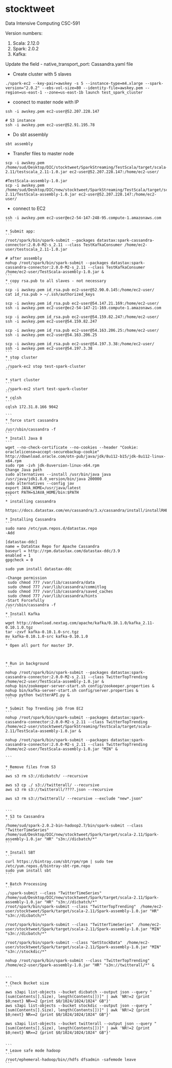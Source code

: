 # stocktweet
Data Intensive Computing CSC-591

Version numbers:

1. Scala: 2.12.0 </br>
2. Spark: 2.0.2  </br>
3. Kafka:        </br>

Update the field - native_transport_port: <port-number> Cassandra.yaml file

* Create cluster with 5 slaves
```
./spark-ec2 --key-pair=awskey -s 5 --instance-type=m4.xlarge --spark-version="2.0.2" --ebs-vol-size=80 --identity-file=awskey.pem --region=us-east-1 --zone=us-east-1b launch test_spark_cluster
```
* coonect to master node with IP
```
ssh -i awskey.pem ec2-user@52.207.228.147

# S3 instance
ssh -i awskey.pem ec2-user@52.91.195.78
```
* Do sbt assembly
```
sbt assembly
```
* Transfer files to master node
```
scp -i awskey.pem /home/sud/Desktop/DIC/stocktweet/SparkStreaming/TestScala/target/scala-2.11/testscala_2.11-1.0.jar ec2-user@52.207.228.147:/home/ec2-user/

#TestScala-assembly-1.0.jar
scp -i awskey.pem /home/sud/Desktop/DIC/new/stocktweet/SparkStreaming/TestScala/target/scala-2.11/TestScala-assembly-1.0.jar ec2-user@52.207.228.147:/home/ec2-user/

```
* connect to EC2
````
ssh -i awskey.pem ec2-user@ec2-54-147-248-95.compute-1.amazonaws.com
```

* Submit app:
```
/root/spark/bin/spark-submit --packages datastax:spark-cassandra-connector:2.0.0-M2-s_2.11 --class TestKafkaConsumer /home/ec2-user/testscala_2.11-1.0.jar

# after assembly
nohup /root/spark/bin/spark-submit --packages datastax:spark-cassandra-connector:2.0.0-M2-s_2.11 --class TestKafkaConsumer /home/ec2-user/TestScala-assembly-1.0.jar &
```
* copy rsa.pub to all slaves - not necessary
```
scp -i awskey.pem id_rsa.pub ec2-user@52.90.0.145:/home/ec2-user/
cat id_rsa.pub > ~/.ssh/authorized_keys

scp -i awskey.pem id_rsa.pub ec2-user@54.147.21.169:/home/ec2-user/
ssh -i awskey.pem ec2-user@ec2-54-147-21-169.compute-1.amazonaws.com

scp -i awskey.pem id_rsa.pub ec2-user@54.159.82.247:/home/ec2-user/
ssh -i awskey.pem ec2-user@54.159.82.247

scp -i awskey.pem id_rsa.pub ec2-user@54.163.206.25:/home/ec2-user/
ssh -i awskey.pem ec2-user@54.163.206.25

scp -i awskey.pem id_rsa.pub ec2-user@54.197.3.38:/home/ec2-user/
ssh -i awskey.pem ec2-user@54.197.3.38
```
* stop cluster
```
./spark-ec2 stop test-spark-cluster
```

* start cluster
```
./spark-ec2 start test-spark-cluster
```
* cqlsh
```
cqlsh 172.31.8.166 9042

```
* force start cassandra
```
/usr/sbin/cassandra -f 
```
* Install Java 8
```
wget --no-check-certificate --no-cookies --header "Cookie: oraclelicense=accept-securebackup-cookie" http://download.oracle.com/otn-pub/java/jdk/8u112-b15/jdk-8u112-linux-x64.rpm
sudo rpm -ivh jdk-8uversion-linux-x64.rpm
Change Java path
sudo alternatives --install /usr/bin/java java /usr/java/jdk1.8.0_version/bin/java 200000
sudo alternatives --config jav
export JAVA_HOME=/usr/java/latest
export PATH=$JAVA_HOME/bin:$PATH
```
* installing cassandra

https://docs.datastax.com/en/cassandra/3.x/cassandra/install/installRHEL.html

* Installing Cassandra
```
sudo nano /etc/yum.repos.d/datastax.repo
-Add

[datastax-ddc] 
name = DataStax Repo for Apache Cassandra
baseurl = http://rpm.datastax.com/datastax-ddc/3.9
enabled = 1
gpgcheck = 0

sudo yum install datastax-ddc

-Change permission
 sudo chmod 777 /var/lib/cassandra/data
 sudo chmod 777 /var/lib/cassandra/commitlog
 sudo chmod 777 /var/lib/cassandra/saved_caches
 sudo chmod 777 /var/lib/cassandra/hints
-Start Forcefully
/usr/sbin/cassandra -f 
```
* Install Kafka
```
wget http://download.nextag.com/apache/kafka/0.10.1.0/kafka_2.11-0.10.1.0.tgz
tar -zxvf kafka-0.10.1.0-src.tgz
mv kafka-0.10.1.0-src kafka-0.10.1.0
```
* Open all port for master IP.



* Run in background
```
nohup /root/spark/bin/spark-submit --packages datastax:spark-cassandra-connector:2.0.0-M2-s_2.11 --class TwitterTopTrending /home/ec2-user/TestScala-assembly-1.0.jar &
nohup bin/zookeeper-server-start.sh config/zookeeper.properties &
nohup bin/kafka-server-start.sh config/server.properties &
nohup python twitterAPI.py &
```

* Submit Top Trending job from EC2
```
nohup /root/spark/bin/spark-submit --packages datastax:spark-cassandra-connector:2.0.0-M2-s_2.11 --class TwitterTopTrending /home/ec2-user/stocktweet/SparkStreaming/TestScala/target/scala-2.11/TestScala-assembly-1.0.jar &

nohup /root/spark/bin/spark-submit --packages datastax:spark-cassandra-connector:2.0.0-M2-s_2.11 --class TwitterTopTrending /home/ec2-user/TestScala-assembly-1.0.jar "MIN" &

```

* Remove files from S3
```
aws s3 rm s3://dicbatch/ --recursive

aws s3 cp ./ s3://twitterall/ --recursive
aws s3 rm s3://twitterall/????.json --recursive

aws s3 rm s3://twitterall/ --recursive --exclude "new*.json"


```
* S3 to Cassandra
```
/home/sud/spark-2.0.2-bin-hadoop2.7/bin/spark-submit --class "TwitterTimeSeries"  /home/sud/Desktop/DIC/new/stocktweet/Spark/target/scala-2.11/Spark-assembly-1.0.jar "HR" "s3n://dicbatch/*"
```

* Install SBT
```
curl https://bintray.com/sbt/rpm/rpm | sudo tee /etc/yum.repos.d/bintray-sbt-rpm.repo
sudo yum install sbt
```

* Batch Processing 
```
./spark-submit --class "TwitterTimeSeries"  /home/sud/Desktop/DIC/new/stocktweet/Spark/target/scala-2.11/Spark-assembly-1.0.jar "HR" "s3n://dicbatch/*"
/root/spark/bin/spark-submit --class "TwitterTopTrending"  /home/ec2-user/stocktweet/Spark/target/scala-2.11/Spark-assembly-1.0.jar "HR" "s3n://dicbatch/*"

/root/spark/bin/spark-submit --class "TwitterTimeSeries"  /home/ec2-user/stocktweet/Spark/target/scala-2.11/Spark-assembly-1.0.jar "MIN" "s3n://dicbatch/*"

/root/spark/bin/spark-submit --class "GetStockData"  /home/ec2-user/stocktweet/Spark/target/scala-2.11/Spark-assembly-1.0.jar "MIN" "s3n://stockdic/*"

nohup /root/spark/bin/spark-submit --class "TwitterTopTrending"  /home/ec2-user/Spark-assembly-1.0.jar "HR" "s3n://twitterall/*" &


```
* Check Bucket size
```
aws s3api list-objects --bucket dicbatch --output json --query "[sum(Contents[].Size), length(Contents[])]" | awk 'NR!=2 {print $0;next} NR==2 {print $0/1024/1024/1024" GB"}'
aws s3api list-objects --bucket stockdic --output json --query "[sum(Contents[].Size), length(Contents[])]" | awk 'NR!=2 {print $0;next} NR==2 {print $0/1024/1024/1024" GB"}'

aws s3api list-objects --bucket twitterall --output json --query "[sum(Contents[].Size), length(Contents[])]" | awk 'NR!=2 {print $0;next} NR==2 {print $0/1024/1024/1024" GB"}'


```
* Leave safe mode hadoop
```
/root/ephemeral-hadoop/bin//hdfs dfsadmin -safemode leave
```